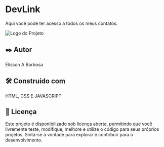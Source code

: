 # DevLink

Aqui você pode ter acesso a todos os meus contatos.

![Logo do Projeto](./assets/projeto.png)

## ✒️ Autor

Élisson A Barbosa

## 🛠️ Construído com

HTML, CSS E JAVASCRIPT

## 📄 Licença

Este projeto é disponibilizado sob licença aberta, permitindo que você livremente teste, modifique, melhore e utilize o código para seus próprios projetos. Sinta-se à vontade para explorar e contribuir para o desenvolvimento.
